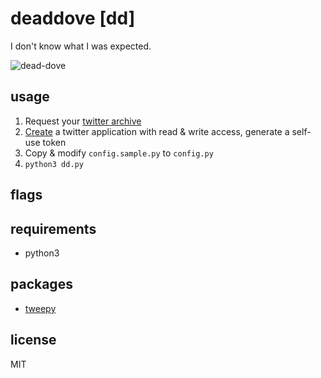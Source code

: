# deaddove [dd]

I don't know what I was expected.

![dead-dove](http://i.imgur.com/PLTZJRh.gif)

## usage

1) Request your [twitter archive](https://twitter.com/settings/account)  
2) [Create](https://apps.twitter.com) a twitter application with read & write access, generate a self-use token  
3) Copy & modify `config.sample.py` to `config.py`  
4) `python3 dd.py`

## flags



## requirements

- python3

## packages

- [tweepy](http://tweepy.readthedocs.org/en/v3.3.0/getting_started.html)

## license

MIT

